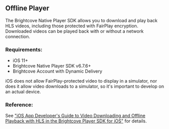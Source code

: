 Offline Player
--------------

The Brightcove Native Player SDK allows you to download and play back HLS videos, including those protected with FairPlay encryption. Downloaded videos can be played back with or without a network connection.

### Requirements:

- iOS 11+
- Brightcove Native Player SDK v6.7.6+
- Brightcove Account with Dynamic Delivery

iOS does not allow FairPlay-protected video to display in a simulator, nor does it allow video downloads to a simulator, so it's important to develop on an actual device.

### Reference:

See ["iOS App Developer's Guide to Video Downloading and Offline Playback with HLS in the Brightcove Player SDK for iOS"](https://github.com/brightcove/brightcove-player-sdk-ios/blob/master/OfflinePlayback.md) for details.
